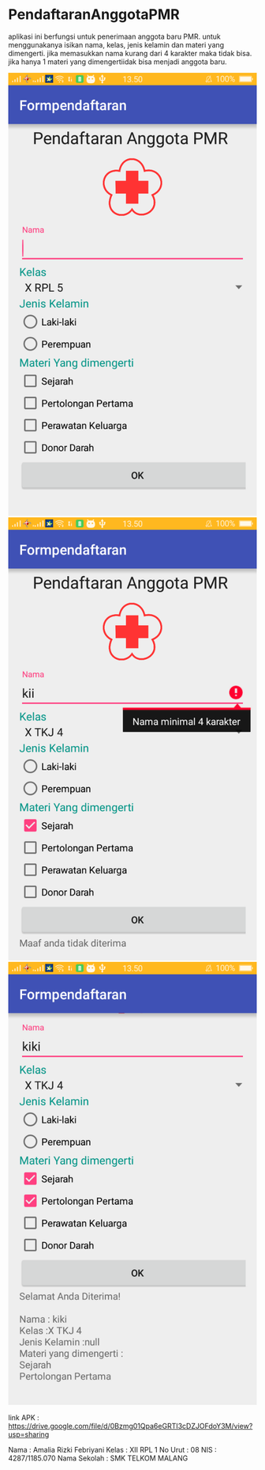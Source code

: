 # PendaftaranAnggotaPMR
aplikasi ini berfungsi untuk penerimaan anggota baru PMR. 
untuk menggunakanya isikan nama, kelas, jenis kelamin dan materi yang dimengerti. 
jika memasukkan nama kurang dari 4 karakter maka tidak bisa. 
jika hanya 1 materi yang dimengertiidak bisa menjadi anggota baru. 

![Screenshot 1](https://github.com/amaliakiki88/PendaftaranAnggotaPMR/blob/master/Screenshot_2016-10-07-13-50-18-25.png)
![Screenshot 2](https://github.com/amaliakiki88/PendaftaranAnggotaPMR/blob/master/Screenshot_2016-10-07-13-50-31-32.png)
![Screenshot 3](https://github.com/amaliakiki88/PendaftaranAnggotaPMR/blob/master/Screenshot_2016-10-07-13-50-40-44.png)

link APK : https://drive.google.com/file/d/0Bzmg01Qpa6eGRTI3cDZJOFdoY3M/view?usp=sharing


Nama : Amalia Rizki Febriyani 
Kelas : XII RPL 1
No Urut : 08 
NIS : 4287/1185.070
Nama Sekolah : SMK TELKOM MALANG 
